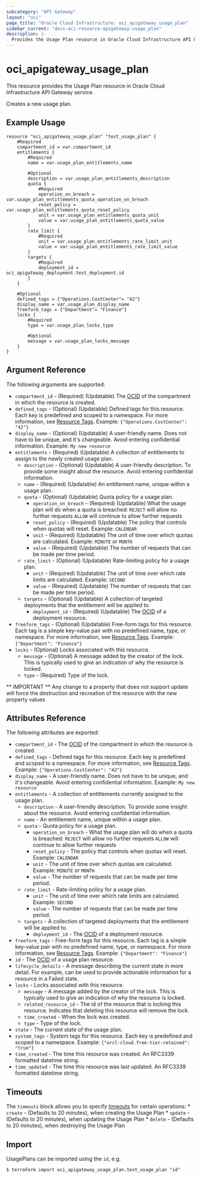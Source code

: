 ```yaml
---
subcategory: "API Gateway"
layout: "oci"
page_title: "Oracle Cloud Infrastructure: oci_apigateway_usage_plan"
sidebar_current: "docs-oci-resource-apigateway-usage_plan"
description: |-
  Provides the Usage Plan resource in Oracle Cloud Infrastructure API Gateway service
---
```


# oci_apigateway_usage_plan
This resource provides the Usage Plan resource in Oracle Cloud Infrastructure API Gateway service.

Creates a new usage plan.

## Example Usage

```hcl
resource "oci_apigateway_usage_plan" "test_usage_plan" {
	#Required
	compartment_id = var.compartment_id
	entitlements {
		#Required
		name = var.usage_plan_entitlements_name

		#Optional
		description = var.usage_plan_entitlements_description
		quota {
			#Required
			operation_on_breach = var.usage_plan_entitlements_quota_operation_on_breach
			reset_policy = var.usage_plan_entitlements_quota_reset_policy
			unit = var.usage_plan_entitlements_quota_unit
			value = var.usage_plan_entitlements_quota_value
		}
		rate_limit {
			#Required
			unit = var.usage_plan_entitlements_rate_limit_unit
			value = var.usage_plan_entitlements_rate_limit_value
		}
		targets {
			#Required
			deployment_id = oci_apigateway_deployment.test_deployment.id
		}
	}

	#Optional
	defined_tags = {"Operations.CostCenter"= "42"}
	display_name = var.usage_plan_display_name
	freeform_tags = {"Department"= "Finance"}
	locks {
		#Required
		type = var.usage_plan_locks_type

		#Optional
		message = var.usage_plan_locks_message
	}
}
```

## Argument Reference

The following arguments are supported:

* `compartment_id` - (Required) (Updatable) The [OCID](https://docs.cloud.oracle.com/iaas/Content/General/Concepts/identifiers.htm) of the compartment in which the resource is created. 
* `defined_tags` - (Optional) (Updatable) Defined tags for this resource. Each key is predefined and scoped to a namespace. For more information, see [Resource Tags](https://docs.cloud.oracle.com/iaas/Content/General/Concepts/resourcetags.htm).  Example: `{"Operations.CostCenter": "42"}` 
* `display_name` - (Optional) (Updatable) A user-friendly name. Does not have to be unique, and it's changeable. Avoid entering confidential information.  Example: `My new resource` 
* `entitlements` - (Required) (Updatable) A collection of entitlements to assign to the newly created usage plan. 
	* `description` - (Optional) (Updatable) A user-friendly description. To provide some insight about the resource. Avoid entering confidential information. 
	* `name` - (Required) (Updatable) An entitlement name, unique within a usage plan. 
	* `quota` - (Optional) (Updatable) Quota policy for a usage plan. 
		* `operation_on_breach` - (Required) (Updatable) What the usage plan will do when a quota is breached: `REJECT` will allow no further requests `ALLOW` will continue to allow further requests 
		* `reset_policy` - (Required) (Updatable) The policy that controls when quotas will reset. Example: `CALENDAR` 
		* `unit` - (Required) (Updatable) The unit of time over which quotas are calculated. Example: `MINUTE` or `MONTH` 
		* `value` - (Required) (Updatable) The number of requests that can be made per time period. 
	* `rate_limit` - (Optional) (Updatable) Rate-limiting policy for a usage plan. 
		* `unit` - (Required) (Updatable) The unit of time over which rate limits are calculated. Example: `SECOND` 
		* `value` - (Required) (Updatable) The number of requests that can be made per time period. 
	* `targets` - (Optional) (Updatable) A collection of targeted deployments that the entitlement will be applied to. 
		* `deployment_id` - (Required) (Updatable) The [OCID](https://docs.cloud.oracle.com/iaas/Content/General/Concepts/identifiers.htm) of a deployment resource. 
* `freeform_tags` - (Optional) (Updatable) Free-form tags for this resource. Each tag is a simple key-value pair with no predefined name, type, or namespace. For more information, see [Resource Tags](https://docs.cloud.oracle.com/iaas/Content/General/Concepts/resourcetags.htm).  Example: `{"Department": "Finance"}` 
* `locks` - (Optional) Locks associated with this resource.
	* `message` - (Optional) A message added by the creator of the lock. This is typically used to give an indication of why the resource is locked. 
	* `type` - (Required) Type of the lock.


** IMPORTANT **
Any change to a property that does not support update will force the destruction and recreation of the resource with the new property values

## Attributes Reference

The following attributes are exported:

* `compartment_id` - The [OCID](https://docs.cloud.oracle.com/iaas/Content/General/Concepts/identifiers.htm) of the compartment in which the resource is created. 
* `defined_tags` - Defined tags for this resource. Each key is predefined and scoped to a namespace. For more information, see [Resource Tags](https://docs.cloud.oracle.com/iaas/Content/General/Concepts/resourcetags.htm).  Example: `{"Operations.CostCenter": "42"}` 
* `display_name` - A user-friendly name. Does not have to be unique, and it's changeable. Avoid entering confidential information.  Example: `My new resource` 
* `entitlements` - A collection of entitlements currently assigned to the usage plan. 
	* `description` - A user-friendly description. To provide some insight about the resource. Avoid entering confidential information. 
	* `name` - An entitlement name, unique within a usage plan. 
	* `quota` - Quota policy for a usage plan. 
		* `operation_on_breach` - What the usage plan will do when a quota is breached: `REJECT` will allow no further requests `ALLOW` will continue to allow further requests 
		* `reset_policy` - The policy that controls when quotas will reset. Example: `CALENDAR` 
		* `unit` - The unit of time over which quotas are calculated. Example: `MINUTE` or `MONTH` 
		* `value` - The number of requests that can be made per time period. 
	* `rate_limit` - Rate-limiting policy for a usage plan. 
		* `unit` - The unit of time over which rate limits are calculated. Example: `SECOND` 
		* `value` - The number of requests that can be made per time period. 
	* `targets` - A collection of targeted deployments that the entitlement will be applied to. 
		* `deployment_id` - The [OCID](https://docs.cloud.oracle.com/iaas/Content/General/Concepts/identifiers.htm) of a deployment resource. 
* `freeform_tags` - Free-form tags for this resource. Each tag is a simple key-value pair with no predefined name, type, or namespace. For more information, see [Resource Tags](https://docs.cloud.oracle.com/iaas/Content/General/Concepts/resourcetags.htm).  Example: `{"Department": "Finance"}` 
* `id` - The [OCID](https://docs.cloud.oracle.com/iaas/Content/General/Concepts/identifiers.htm) of a usage plan resource. 
* `lifecycle_details` - A message describing the current state in more detail. For example, can be used to provide actionable information for a resource in a Failed state. 
* `locks` - Locks associated with this resource.
	* `message` - A message added by the creator of the lock. This is typically used to give an indication of why the resource is locked. 
	* `related_resource_id` - The id of the resource that is locking this resource. Indicates that deleting this resource will remove the lock. 
	* `time_created` - When the lock was created.
	* `type` - Type of the lock.
* `state` - The current state of the usage plan.
* `system_tags` - System tags for this resource. Each key is predefined and scoped to a namespace. Example: `{"orcl-cloud.free-tier-retained": "true"}` 
* `time_created` - The time this resource was created. An RFC3339 formatted datetime string.
* `time_updated` - The time this resource was last updated. An RFC3339 formatted datetime string.

## Timeouts

The `timeouts` block allows you to specify [timeouts](https://registry.terraform.io/providers/oracle/oci/latest/docs/guides/changing_timeouts) for certain operations:
	* `create` - (Defaults to 20 minutes), when creating the Usage Plan
	* `update` - (Defaults to 20 minutes), when updating the Usage Plan
	* `delete` - (Defaults to 20 minutes), when destroying the Usage Plan


## Import

UsagePlans can be imported using the `id`, e.g.

```
$ terraform import oci_apigateway_usage_plan.test_usage_plan "id"
```

